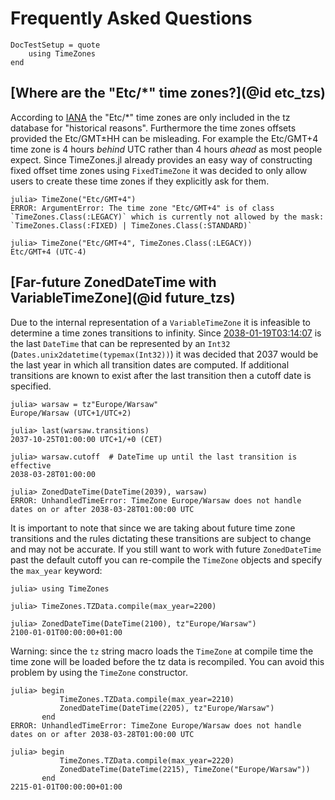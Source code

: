 # Frequently Asked Questions

```@meta
DocTestSetup = quote
    using TimeZones
end
```

## [Where are the "Etc/\*" time zones?](@id etc_tzs)

According to [IANA](ftp://ftp.iana.org/tz/data/etcetera) the "Etc/\*" time zones are only included in the tz database for "historical reasons". Furthermore the time zones offsets provided the Etc/GMT±HH can be misleading. For example the Etc/GMT+4 time zone is 4 hours _behind_ UTC rather than 4 hours _ahead_ as most people expect. Since TimeZones.jl already provides an easy way of constructing fixed offset time zones using `FixedTimeZone` it was decided to only allow users to create these time zones if they explicitly ask for them.

```jldoctest
julia> TimeZone("Etc/GMT+4")
ERROR: ArgumentError: The time zone "Etc/GMT+4" is of class `TimeZones.Class(:LEGACY)` which is currently not allowed by the mask: `TimeZones.Class(:FIXED) | TimeZones.Class(:STANDARD)`

julia> TimeZone("Etc/GMT+4", TimeZones.Class(:LEGACY))
Etc/GMT+4 (UTC-4)
```

## [Far-future ZonedDateTime with VariableTimeZone](@id future_tzs)

Due to the internal representation of a `VariableTimeZone` it is infeasible to determine a time zones transitions to infinity. Since [2038-01-19T03:14:07](https://en.wikipedia.org/wiki/Year_2038_problem) is the last `DateTime` that can be represented by an `Int32` (`Dates.unix2datetime(typemax(Int32))`) it was decided that 2037 would be the last year in which all transition dates are computed. If additional transitions are known to exist after the last transition then a cutoff date is specified.

```jldoctest
julia> warsaw = tz"Europe/Warsaw"
Europe/Warsaw (UTC+1/UTC+2)

julia> last(warsaw.transitions)
2037-10-25T01:00:00 UTC+1/+0 (CET)

julia> warsaw.cutoff  # DateTime up until the last transition is effective
2038-03-28T01:00:00

julia> ZonedDateTime(DateTime(2039), warsaw)
ERROR: UnhandledTimeError: TimeZone Europe/Warsaw does not handle dates on or after 2038-03-28T01:00:00 UTC
```

It is important to note that since we are taking about future time zone transitions and the rules dictating these transitions are subject to change and may not be accurate. If you still want to work with future `ZonedDateTime` past the default cutoff you can re-compile the `TimeZone` objects and specify the `max_year` keyword:

```julia-repl
julia> using TimeZones

julia> TimeZones.TZData.compile(max_year=2200)

julia> ZonedDateTime(DateTime(2100), tz"Europe/Warsaw")
2100-01-01T00:00:00+01:00
```

Warning: since the `tz` string macro loads the `TimeZone` at compile time the time zone will be loaded before the tz data is recompiled. You can avoid this problem by using the `TimeZone` constructor.

```julia-repl
julia> begin
           TimeZones.TZData.compile(max_year=2210)
           ZonedDateTime(DateTime(2205), tz"Europe/Warsaw")
       end
ERROR: UnhandledTimeError: TimeZone Europe/Warsaw does not handle dates on or after 2038-03-28T01:00:00 UTC

julia> begin
           TimeZones.TZData.compile(max_year=2220)
           ZonedDateTime(DateTime(2215), TimeZone("Europe/Warsaw"))
       end
2215-01-01T00:00:00+01:00
```

